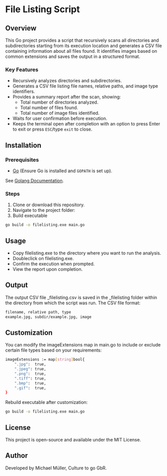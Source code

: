 # File Listing Script

## Overview
This Go project provides a script that recursively scans all directories and subdirectories starting from its execution location and generates a CSV file containing information about all files found. It identifies images based on common extensions and saves the output in a structured format.

### Key Features
- Recursively analyzes directories and subdirectories.
- Generates a CSV file listing file names, relative paths, and image type identifiers.
- Provides a summary report after the scan, showing:
  - Total number of directories analyzed.
  - Total number of files found.
  - Total number of image files identified.
- Waits for user confirmation before execution.
- Keeps the terminal open after completion with an option to press Enter to exit or press `ESC`/type `exit` to close.

## Installation

### Prerequisites

- [Go](https://golang.org/dl/) (Ensure Go is installed and `GOPATH` is set up).

See [Golang Documentation](https://go.dev/doc/install).

### Steps

1. Clone or download this repository.
2. Navigate to the project folder:
3. Build executable

```bash
go build -o filelisting.exe main.go
```

## Usage

* Copy filelisting.exe to the directory where you want to run the analysis. 
* Doubleclick on filelisting.exe.
* Confirm the execution when prompted.
* View the report upon completion.

## Output

The output CSV file _filelisting.csv is saved in the _filelisting folder within the directory from which the script was run.
The CSV file format:

```bash
filename, relative path, type
example.jpg, subdir/example.jpg, image
```
## Customization

You can modify the imageExtensions map in main.go to include or exclude certain file types based on your requirements:

```bash
imageExtensions := map[string]bool{
    ".jpg":  true,
    ".jpeg": true,
    ".png":  true,
    ".tiff": true,
    ".bmp":  true,
    ".gif":  true,
}
```
Rebuild executable after customization:

```bash
go build -o filelisting.exe main.go
```

## License

This project is open-source and available under the MIT License.

## Author

Developed by Michael Müller, Culture to go GbR.